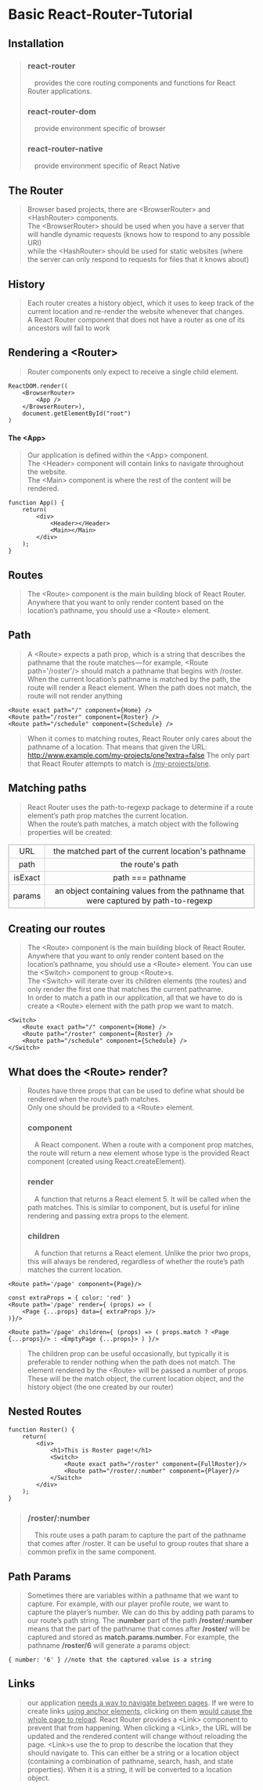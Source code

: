 # Basic React-Router-Tutorial

## Installation
> ### react-router<br/>
> &ensp;&ensp;provides the core routing components and functions for React Router applications.
> ### react-router-dom<br/>
> &ensp;&ensp;provide environment specific of browser
> ### react-router-native<br/>
> &ensp;&ensp;provide environment specific of React Native

## The Router
> Browser based projects, there are &#60;BrowserRouter&#62; and &#60;HashRouter&#62; components.<br/>
> The &#60;BrowserRouter&#62; should be used when you have a server that will handle dynamic requests &#40;knows how to respond to any possible URI&#41;<br/>
> while the &#60;HashRouter&#62; should be used for static websites &#40;where the server can only respond to requests for files that it knows about&#41;

## History
> Each router creates a history object, which it uses to keep track of the current location and re-render the website whenever that changes.<br/>
> A React Router component that does not have a router as one of its ancestors will fail to work

## Rendering a &#60;Router&#62;
> Router components only expect to receive a single child element.<br/>
```
ReactDOM.render((
	<BrowserRouter>
		<App />
	</BrowserRouter>),
	document.getElementById("root")
)
```

#### The &#60;App&#62;
> Our application is defined within the &#60;App&#62; component.<br/>
> The &#60;Header&#62; component will contain links to navigate throughout the website.<br/>
> The &#60;Main&#62; component is where the rest of the content will be rendered.<br/>
```
function App() {
	return(
		<div>
			<Header></Header>
			<Main></Main>
		</div>
	);
}
```

## Routes
> The &#60;Route&#62; component is the main building block of React Router.<br/>
> Anywhere that you want to only render content based on the location’s pathname, you should use a &#60;Route&#62; element.

## Path
> A &#60;Route&#62; expects a path prop, which is a string that describes the pathname that the route matches — for example, &#60;Route path='/roster'/&#62; should match a pathname that begins with /roster.<br/>
> When the current location’s pathname is matched by the path, the route will render a React element.
> When the path does not match, the route will not render anything
```
<Route exact path="/" component={Home} />
<Route path="/roster" component={Roster} />
<Route path="/schedule" component={Schedule} />
```
> When it comes to matching routes, React Router only cares about the pathname of a location. That means that given the URL: http://www.example.com/my-projects/one?extra=false The only part that React Router attempts to match is <ins>&#47;my-projects&#47;one</ins>.

## Matching paths
> React Router uses the path-to-regexp package to determine if a route element’s path prop matches the current location.<br/>
> When the route’s path matches, a match object with the following properties will be created:

<table style="border:1px solid #ccc;border-collapse:collapse;text-align:center;">
    <tbody>
        <tr style="border:1px solid #000;text-align:center;">
            <td style="border:1px solid #ccc;text-align:center;">URL</td>
            <td style="border:1px solid #ccc;text-align:center;">the matched part of the current location&#39;s pathname</td>
        </tr>
        <tr>
            <td style="border:1px solid #ccc;border-collapse:collapse;text-align:center;">path</td>
            <td style="border:1px solid #ccc;border-collapse:collapse;text-align:center;">the route&#39;s path</td>
        </tr>
        <tr>
            <td style="border:1px solid #ccc;border-collapse:collapse;text-align:center;">&#32;isExact&#32;</td>
            <td style="border:1px solid #ccc;border-collapse:collapse;text-align:center;">path === pathname</td>
        </tr>
        <tr>
            <td style="border:1px solid #ccc;border-collapse:collapse;text-align:center;">params</td>
            <td style="border:1px solid #ccc;border-collapse:collapse;text-align:center;">an object containing values from the pathname that were captured by path-to-regexp</td>
        </tr>
    </tbody>
</table>

## Creating our routes
> The &#60;Route&#62; component is the main building block of React Router.<br/>
> Anywhere that you want to only render content based on the location’s pathname, you should use a &#60;Route&#62; element.
> You can use the &#60;Switch&#62; component to group &#60;Route&#62;s.<br/>
> The &#60;Switch&#62; will iterate over its children elements &#40;the routes&#41; and only render the first one that matches the current pathname.<br/>
> In order to match a path in our application, all that we have to do is create a &#60;Route&#62; element with the path prop we want to match.<br/>
```
<Switch>
	<Route exact path="/" component={Home} />
	<Route path="/roster" component={Roster} />
	<Route path="/schedule" component={Schedule} />
</Switch>
```

## What does the &#60;Route&#62; render?
> Routes have three props that can be used to define what should be rendered when the route’s path matches.<br/>
Only one should be provided to a &#60;Route&#62; element.<br/>
> ### component<br/>
> &ensp;&ensp;A React component. When a route with a component prop matches, the route will return a new element whose type is the provided React component &#40;created using React.createElement&#41;.<br/>
> ### render<br/>
> &ensp;&ensp;A function that returns a React element 5. It will be called when the path matches. This is similar to component, but is useful for inline rendering and passing extra props to the element.<br/>
> ### children<br/>
> &ensp;&ensp;A function that returns a React element. Unlike the prior two props, this will always be rendered, regardless of whether the route’s path matches the current location.<br/>
```
<Route path='/page' component={Page}/>

const extraProps = { color: 'red' }
<Route path='/page' render={ (props) => ( 
	<Page {...props} data={ extraProps }/>
)}/>

<Route path='/page' children={ (props) => ( props.match ? <Page {...props}/> : <EmptyPage {...props}> ) }/>
```
> The children prop can be useful occasionally, but typically it is preferable to render nothing when the path does not match.
> The element rendered by the &#60;Route&#62; will be passed a number of props.
> These will be the match object, the current location object, and the history object &#40;the one created by our router&#41; 

## Nested Routes
```
function Roster() {
	return(
		<div>
			<h1>This is Roster page!</h1>
			<Switch>
				<Route exact path="/roster" component={FullRoster}/>
				<Route path="/roster/:number" component={Player}/>
			</Switch>
		</div>
	);
}
```
> ### &#47;roster&#47;:number<br/>
> &ensp;&ensp;This route uses a path param to capture the part of the pathname that comes after /roster.
It can be useful to group routes that share a common prefix in the same component.<br/>

## Path Params
> Sometimes there are variables within a pathname that we want to capture. 
> For example, with our player profile route, we want to capture the player’s number. We can do this by adding path params to our route’s path string.
> The <strong>:number</strong> part of the path <strong>/roster/:number</strong> means that the part of the pathname that comes after <strong>/roster/</strong> will be captured and stored as <strong>match.params.number</strong>. For example, the pathname <strong>/roster/6</strong> will generate a params object:
```
{ number: '6' } //note that the captured value is a string
```

## Links
> our application <ins>needs a way to navigate between pages</ins>. If we were to create links <ins>using anchor elements</ins>, clicking on them <ins>would cause the whole page to reload</ins>. 
> React Router provides a &#60;Link&#62; component to prevent that from happening. 
> When clicking a &#60;Link&#62;, the URL will be updated and the rendered content will change without reloading the page.
> &#60;Link&#62;s use the to prop to describe the location that they should navigate to. 
> This can either be a string or a location object &#40;containing a combination of pathname, search, hash, and state properties&#41;. 
> When it is a string, it will be converted to a location object. 


 








